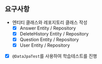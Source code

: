 ## 요구사항

- 엔티티 클래스와 레포지토리 클래스 작성
    - [X] Answer Entity / Repository 
    - [X] DeleteHistory Entity / Repository
    - [X] Question Entity / Repository
    - [X] User Entity / Repository
    
- [X] `@DataJpaTest`를 사용하여 학습테스트를 진행